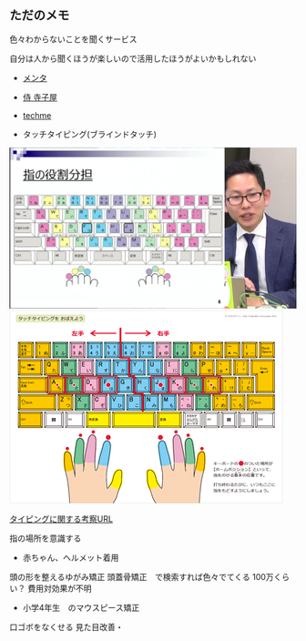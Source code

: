 ## ただのメモ


色々わからないことを聞くサービス

自分は人から聞くほうが楽しいので活用したほうがよいかもしれない

- [メンタ]()

- [侍 寺子屋]()

- [techme](https://techme.jp/)



- タッチタイピング(ブラインドタッチ)

![picture 1](images/2023-01-02.png)  
![picture 3](images/2023-01-02-12-33.png)  

[タイピングに関する考察URL](http://pasokatu.com/18950)  


指の場所を意識する


- 赤ちゃん、ヘルメット着用

頭の形を整えるゆがみ矯正
頭蓋骨矯正　で検索すれば色々でてくる
100万くらい？
費用対効果が不明

- 小学4年生　のマウスピース矯正

口ゴボをなくせる
見た目改善・